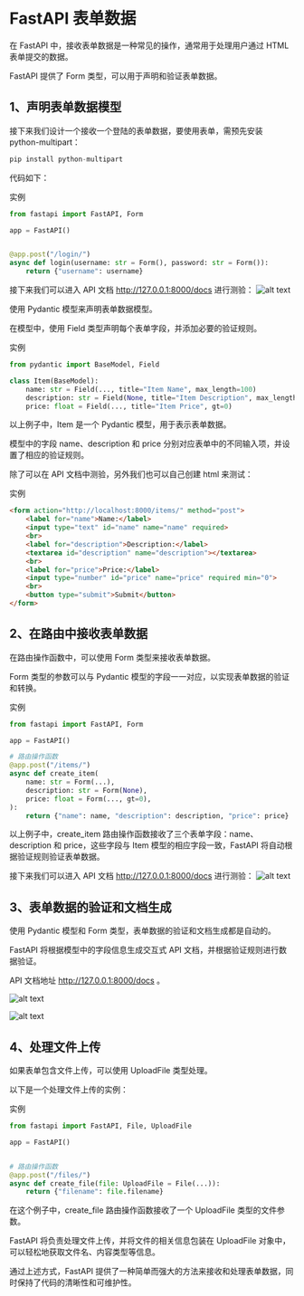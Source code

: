 # FastAPI 表单数据
在 FastAPI 中，接收表单数据是一种常见的操作，通常用于处理用户通过 HTML 表单提交的数据。

FastAPI 提供了 Form 类型，可以用于声明和验证表单数据。

## 1、声明表单数据模型
接下来我们设计一个接收一个登陆的表单数据，要使用表单，需预先安装 python-multipart：
```python
pip install python-multipart
```
代码如下：

实例
```python
from fastapi import FastAPI, Form

app = FastAPI()


@app.post("/login/")
async def login(username: str = Form(), password: str = Form()):
    return {"username": username}
```
接下来我们可以进入 API 文档 http://127.0.0.1:8000/docs 进行测验：
![alt text](images/Chap10_01.png)


使用 Pydantic 模型来声明表单数据模型。

在模型中，使用 Field 类型声明每个表单字段，并添加必要的验证规则。

实例
```python
from pydantic import BaseModel, Field

class Item(BaseModel):
    name: str = Field(..., title="Item Name", max_length=100)
    description: str = Field(None, title="Item Description", max_length=255)
    price: float = Field(..., title="Item Price", gt=0)
```
以上例子中，Item 是一个 Pydantic 模型，用于表示表单数据。

模型中的字段 name、description 和 price 分别对应表单中的不同输入项，并设置了相应的验证规则。

除了可以在 API 文档中测验，另外我们也可以自己创建 html 来测试：

实例
```html
<form action="http://localhost:8000/items/" method="post">
    <label for="name">Name:</label>
    <input type="text" id="name" name="name" required>
    <br>
    <label for="description">Description:</label>
    <textarea id="description" name="description"></textarea>
    <br>
    <label for="price">Price:</label>
    <input type="number" id="price" name="price" required min="0">
    <br>
    <button type="submit">Submit</button>
</form>
```
## 2、在路由中接收表单数据
在路由操作函数中，可以使用 Form 类型来接收表单数据。

Form 类型的参数可以与 Pydantic 模型的字段一一对应，以实现表单数据的验证和转换。

实例
```python
from fastapi import FastAPI, Form

app = FastAPI()

# 路由操作函数
@app.post("/items/")
async def create_item(
    name: str = Form(...),
    description: str = Form(None),
    price: float = Form(..., gt=0),
):
    return {"name": name, "description": description, "price": price}
```
以上例子中，create_item 路由操作函数接收了三个表单字段：name、description 和 price，这些字段与 Item 模型的相应字段一致，FastAPI 将自动根据验证规则验证表单数据。

接下来我们可以进入 API 文档 http://127.0.0.1:8000/docs 进行测验：
![alt text](images/Chap10_02.png)


## 3、表单数据的验证和文档生成
使用 Pydantic 模型和 Form 类型，表单数据的验证和文档生成都是自动的。

FastAPI 将根据模型中的字段信息生成交互式 API 文档，并根据验证规则进行数据验证。

API 文档地址 http://127.0.0.1:8000/docs 。

![alt text](images/Chap10_03.png)

![alt text](images/Chap10_04.png)

## 4、处理文件上传
如果表单包含文件上传，可以使用 UploadFile 类型处理。

以下是一个处理文件上传的实例：

实例
```python
from fastapi import FastAPI, File, UploadFile

app = FastAPI()


# 路由操作函数
@app.post("/files/")
async def create_file(file: UploadFile = File(...)):
    return {"filename": file.filename}
```
在这个例子中，create_file 路由操作函数接收了一个 UploadFile 类型的文件参数。

FastAPI 将负责处理文件上传，并将文件的相关信息包装在 UploadFile 对象中，可以轻松地获取文件名、内容类型等信息。

通过上述方式，FastAPI 提供了一种简单而强大的方法来接收和处理表单数据，同时保持了代码的清晰性和可维护性。

